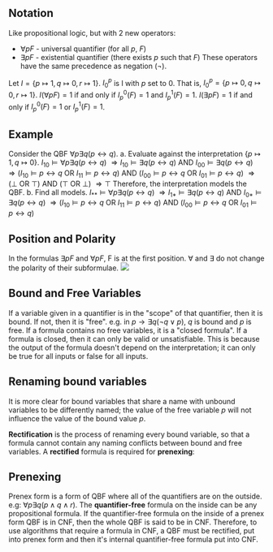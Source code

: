 ## Notation
Like propositional logic, but with 2 new operators:
- $\forall{p}F$ - universal quantifier (for all $p$, $F$)
- $\exists{p}F$ - existential quantifier (there exists $p$ such that $F$)
These operators have the same precedence as negation ($¬$).

Let $I = \{p \mapsto 1, q \mapsto 0, r \mapsto 1\}$.
$I^p_0$ is I with $p$ set to $0$. That is, $I^p_0 = \{p \mapsto 0, q \mapsto 0, r \mapsto 1\}$.
$I(\forall pF) = 1$ if and only if $I_p^0(F) = 1$ and $I_p^1(F)= 1$.
$I(\exists pF) = 1$ if and only if $I_p^0(F) = 1$ or $I_p^1(F)= 1$.

## Example
Consider the QBF $\forall p \exists q (p \leftrightarrow q)$.
a. Evaluate against the interpretation $\{p \mapsto 1, q \mapsto 0\}$.
$I_{10} \models \forall p \exists q (p \leftrightarrow q)$
$\Rightarrow I_{10} \models \exists q (p \leftrightarrow q) \text{ AND } I_{00} \models \exists q (p \leftrightarrow q)$
$\Rightarrow (I_{10} \models p \leftrightarrow q \text{ OR } I_{11} \models p \leftrightarrow q) \text{ AND } (I_{00} \models p \leftrightarrow q \text{ OR } I_{01} \models p \leftrightarrow q)$
$\Rightarrow ( \bot \text{ OR } \top ) \text{ AND } ( \top \text{ OR } \bot )$
$\Rightarrow \top$
Therefore, the interpretation models the QBF.
b. Find all models.
$I_{**} \models \forall p \exists q (p \leftrightarrow q)$
$\Rightarrow I_{1*} \models \exists q (p \leftrightarrow q) \text{ AND } I_{0*} \models \exists q (p \leftrightarrow q)$
$\Rightarrow (I_{10} \models p \leftrightarrow q \text{ OR } I_{11} \models p \leftrightarrow q) \text{ AND } (I_{00} \models p \leftrightarrow q \text{ OR } I_{01} \models p \leftrightarrow q)$

## Position and Polarity
In the formulas $\exists{p}F$ and $\forall{p}F$, F is at the first position.
$\forall$ and $\exists$ do not change the polarity of their subformulae.
![](Pasted%20image%2020230125151351.png)

## Bound and Free Variables
If a variable given in a quantifier is in the "scope" of that quantifier, then it is bound. If not, then it is "free". e.g. in $p \rightarrow \exists{q}(¬q \lor p)$, $q$ is bound and $p$ is free.
If a formula contains no free variables, it is a "closed formula".
If a formula is closed, then it can only be valid or unsatisfiable. This is because the output of the formula doesn't depend on the interpretation; it can only be true for all inputs or false for all inputs.

## Renaming bound variables
It is more clear for bound variables that share a name with unbound variables to be differently named; the value of the free variable $p$ will not influence the value of the bound value $p$.

**Rectification** is the process of renaming every bound variable, so that a formula cannot contain any naming conflicts between bound and free variables. A **rectified** formula is required for **prenexing**:

## Prenexing
Prenex form is a form of QBF where all of the quantifiers are on the outside. e.g: $\forall{p}\exists{q}(p \land q \land r)$.
The **quantifier-free** formula on the inside can be any propositional formula.
If the quantifier-free formula on the inside of a prenex form QBF is in CNF, then the whole QBF is said to be in CNF. Therefore, to use algorithms that require a formula in CNF, a QBF must be rectified, put into prenex form and then it's internal quantifier-free formula put into CNF.